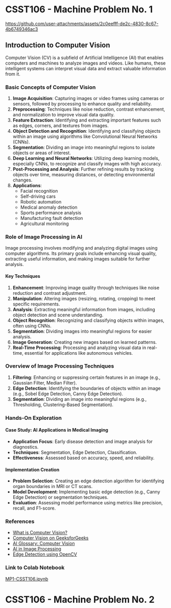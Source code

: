 # CSST106 - Machine Problem No. 1





https://github.com/user-attachments/assets/2c0eefff-de2c-4830-8c67-4b6749346ac3




## Introduction to Computer Vision

Computer Vision (CV) is a subfield of Artificial Intelligence (AI) that enables computers and machines to analyze images and videos. Like humans, these intelligent systems can interpret visual data and extract valuable information from it.

### Basic Concepts of Computer Vision

1. **Image Acquisition**: Capturing images or video frames using cameras or sensors, followed by processing to enhance quality and reliability.
2. **Preprocessing**: Techniques like noise reduction, contrast enhancement, and normalization to improve visual data quality.
3. **Feature Extraction**: Identifying and extracting important features such as edges, corners, and textures from images.
4. **Object Detection and Recognition**: Identifying and classifying objects within an image using algorithms like Convolutional Neural Networks (CNNs).
5. **Segmentation**: Dividing an image into meaningful regions to isolate objects or areas of interest.
6. **Deep Learning and Neural Networks**: Utilizing deep learning models, especially CNNs, to recognize and classify images with high accuracy.
7. **Post-Processing and Analysis**: Further refining results by tracking objects over time, measuring distances, or detecting environmental changes.
8. **Applications**:
    - Facial recognition
    - Self-driving cars
    - Robotic automation
    - Medical anomaly detection
    - Sports performance analysis
    - Manufacturing fault detection
    - Agricultural monitoring

### Role of Image Processing in AI

Image processing involves modifying and analyzing digital images using computer algorithms. Its primary goals include enhancing visual quality, extracting useful information, and making images suitable for further analysis.

#### Key Techniques

1. **Enhancement**: Improving image quality through techniques like noise reduction and contrast adjustment.
2. **Manipulation**: Altering images (resizing, rotating, cropping) to meet specific requirements.
3. **Analysis**: Extracting meaningful information from images, including object detection and scene understanding.
4. **Object Recognition**: Recognizing and classifying objects within images, often using CNNs.
5. **Segmentation**: Dividing images into meaningful regions for easier analysis.
6. **Image Generation**: Creating new images based on learned patterns.
7. **Real-Time Processing**: Processing and analyzing visual data in real-time, essential for applications like autonomous vehicles.

### Overview of Image Processing Techniques

1. **Filtering**: Enhancing or suppressing certain features in an image (e.g., Gaussian Filter, Median Filter).
2. **Edge Detection**: Identifying the boundaries of objects within an image (e.g., Sobel Edge Detection, Canny Edge Detection).
3. **Segmentation**: Dividing an image into meaningful regions (e.g., Thresholding, Clustering-Based Segmentation).

### Hands-On Exploration

#### Case Study: AI Applications in Medical Imaging

- **Application Focus**: Early disease detection and image analysis for diagnostics.
- **Techniques**: Segmentation, Edge Detection, Classification.
- **Effectiveness**: Assessed based on accuracy, speed, and reliability.

#### Implementation Creation

- **Problem Selection**: Creating an edge detection algorithm for identifying organ boundaries in MRI or CT scans.
- **Model Development**: Implementing basic edge detection (e.g., Canny Edge Detection) or segmentation techniques.
- **Evaluation**: Assessing model performance using metrics like precision, recall, and F1-score.

### References

- [What is Computer Vision?](https://opencv.org/blog/what-is-computer-vision/)
- [Computer Vision on GeeksforGeeks](https://www.geeksforgeeks.org/computer-vision/)
- [AI Glossary: Computer Vision](https://www.allaboutai.com/ai-glossary/computer-vision/)
- [AI in Image Processing](https://www.geeksforgeeks.org/ai-in-image-processing/)
- [Edge Detection using OpenCV](https://learnopencv.com/edge-detection-using-opencv/)

### Link to Colab Notebook

[MP1-CSST106.ipynb](your-colab-link-here)

# CSST106 - Machine Problem No. 2
